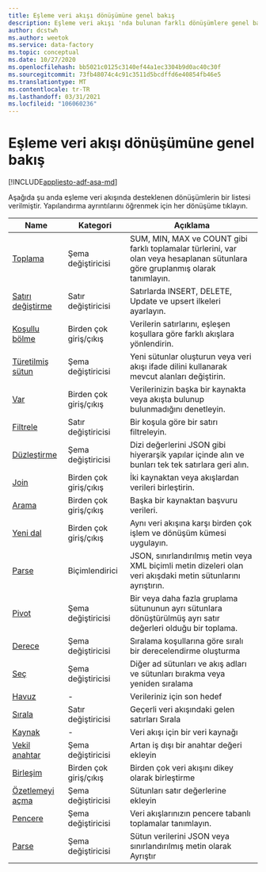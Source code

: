 ```yaml
---
title: Eşleme veri akışı dönüşümüne genel bakış
description: Eşleme veri akışı 'nda bulunan farklı dönüşümlere genel bakış
author: dcstwh
ms.author: weetok
ms.service: data-factory
ms.topic: conceptual
ms.date: 10/27/2020
ms.openlocfilehash: bb5021c0125c3140ef44a1ec3304b9d0ac40c30f
ms.sourcegitcommit: 73fb48074c4c91c3511d5bcdffd6e40854fb46e5
ms.translationtype: MT
ms.contentlocale: tr-TR
ms.lasthandoff: 03/31/2021
ms.locfileid: "106060236"
---
```

# <a name="mapping-data-flow-transformation-overview"></a>Eşleme veri akışı dönüşümüne genel bakış

[!INCLUDE[appliesto-adf-asa-md](includes/appliesto-adf-asa-md.md)] 

Aşağıda şu anda eşleme veri akışında desteklenen dönüşümlerin bir listesi verilmiştir. Yapılandırma ayrıntılarını öğrenmek için her dönüşüme tıklayın.

| Name | Kategori | Açıklama |
| ---- | -------- | ----------- |
| [Toplama](data-flow-aggregate.md) | Şema değiştiricisi | SUM, MIN, MAX ve COUNT gibi farklı toplamalar türlerini, var olan veya hesaplanan sütunlara göre gruplanmış olarak tanımlayın. | 
| [Satırı değiştirme](data-flow-alter-row.md) | Satır değiştiricisi | Satırlarda INSERT, DELETE, Update ve upsert ilkeleri ayarlayın. |
| [Koşullu bölme](data-flow-conditional-split.md) | Birden çok giriş/çıkış | Verilerin satırlarını, eşleşen koşullara göre farklı akışlara yönlendirin. |
| [Türetilmiş sütun](data-flow-derived-column.md) | Şema değiştiricisi | Yeni sütunlar oluşturun veya veri akışı ifade dilini kullanarak mevcut alanları değiştirin. | 
| [Var](data-flow-exists.md) | Birden çok giriş/çıkış | Verilerinizin başka bir kaynakta veya akışta bulunup bulunmadığını denetleyin. | 
| [Filtrele](data-flow-filter.md) | Satır değiştiricisi | Bir koşula göre bir satırı filtreleyin. |
| [Düzleştirme](data-flow-flatten.md) | Şema değiştiricisi |  Dizi değerlerini JSON gibi hiyerarşik yapılar içinde alın ve bunları tek tek satırlara geri alın. |
| [Join](data-flow-join.md) | Birden çok giriş/çıkış |  İki kaynaktan veya akışlardan verileri birleştirin. |
| [Arama](data-flow-lookup.md) | Birden çok giriş/çıkış | Başka bir kaynaktan başvuru verileri. |
| [Yeni dal](data-flow-new-branch.md) | Birden çok giriş/çıkış | Aynı veri akışına karşı birden çok işlem ve dönüşüm kümesi uygulayın. |
| [Parse](data-flow-new-branch.md) | Biçimlendirici | JSON, sınırlandırılmış metin veya XML biçimli metin dizeleri olan veri akışdaki metin sütunlarını ayrıştırın. |
| [Pivot](data-flow-pivot.md) | Şema değiştiricisi | Bir veya daha fazla gruplama sütununun ayrı sütunlara dönüştürülmüş ayrı satır değerleri olduğu bir toplama. |
| [Derece](data-flow-rank.md) | Şema değiştiricisi | Sıralama koşullarına göre sıralı bir derecelendirme oluşturma |
| [Seç](data-flow-select.md) | Şema değiştiricisi | Diğer ad sütunları ve akış adları ve sütunları bırakma veya yeniden sıralama |
| [Havuz](data-flow-sink.md) | - | Verileriniz için son hedef |
| [Sırala](data-flow-sort.md) | Satır değiştiricisi | Geçerli veri akışındaki gelen satırları Sırala |
| [Kaynak](data-flow-source.md) | - | Veri akışı için bir veri kaynağı |
| [Vekil anahtar](data-flow-surrogate-key.md) | Şema değiştiricisi | Artan iş dışı bir anahtar değeri ekleyin |
| [Birleşim](data-flow-union.md) | Birden çok giriş/çıkış | Birden çok veri akışını dikey olarak birleştirme |
| [Özetlemeyi açma](data-flow-unpivot.md) | Şema değiştiricisi | Sütunları satır değerlerine ekleyin |
| [Pencere](data-flow-window.md) | Şema değiştiricisi |  Veri akışlarınızın pencere tabanlı toplamalar tanımlayın. |
| [Parse](data-flow-parse.md) | Şema değiştiricisi |  Sütun verilerini JSON veya sınırlandırılmış metin olarak Ayrıştır |

